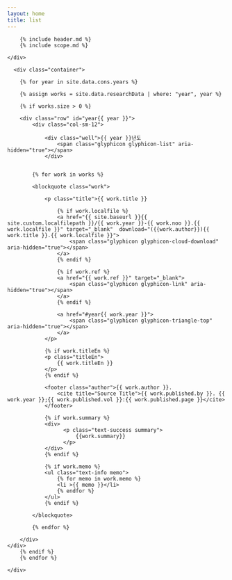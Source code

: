 ```yaml
---
layout: home
title: list
---
```


<div class="section">
	<div class="container">

		{% include header.md %}
		{% include scope.md %}

	</div>
</div>


  <div class="section">

	  <div class="container">

		{% for year in site.data.cons.years %}

		{% assign works = site.data.researchData | where: "year", year %}

		{% if works.size > 0 %}

		<div class="row" id="year{{ year }}">
			<div class="col-sm-12">

				<div class="well">{{ year }}년도
					<span class="glyphicon glyphicon-list" aria-hidden="true"></span>
				</div>


			{% for work in works %}

			<blockquote class="work">

				<p class="title">{{ work.title }}

					{% if work.localfile %}
					<a href="{{ site.baseurl }}{{ site.custom.localfilepath }}/{{ work.year }}-{{ work.noo }}.{{ work.localfile }}" target="_blank"  download="({{work.author}}){{ work.title }}.{{ work.localfile }}">
						<span class="glyphicon glyphicon-cloud-download" aria-hidden="true"></span>
					</a>
					{% endif %}

					{% if work.ref %}
					<a href="{{ work.ref }}" target="_blank">
						<span class="glyphicon glyphicon-link" aria-hidden="true"></span>
					</a>
					{% endif %}

					<a href="#year{{ work.year }}">
						<span class="glyphicon glyphicon-triangle-top" aria-hidden="true"></span>
					</a>
				</p>

				{% if work.titleEn %}
				<p class="titleEn">
					{{ work.titleEn }}
				</p>
				{% endif %}

				<footer class="author">{{ work.author }}.
					<cite title="Source Title">{{ work.published.by }}. {{ work.year }};{{ work.published.vol }}:{{ work.published.page }}</cite>
				</footer>

				{% if work.summary %}
				<div>
					  <p class="text-success summary">
						  {{work.summary}}
					  </p>
				</div>
				{% endif %}

				{% if work.memo %}
				<ul class="text-info memo">
					{% for memo in work.memo %}
					<li >{{ memo }}</li>
					{% endfor %}
				</ul>
				{% endif %}

			</blockquote>

			{% endfor %}

		</div>
	</div>
		{% endif %}
		{% endfor %}

	</div>
</div>
